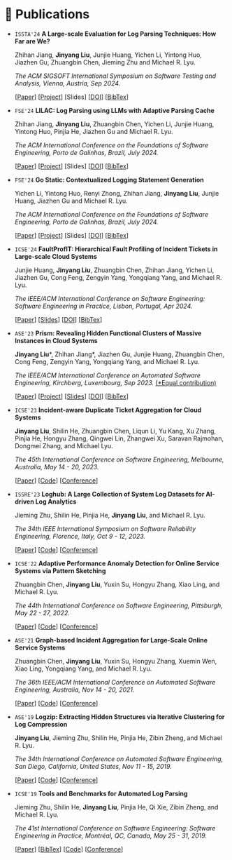 # 📝 Publications


* `ISSTA'24` **A Large-scale Evaluation for Log Parsing Techniques: How Far are We?**

  <span style="font-size:14px;"> Zhihan Jiang, **Jinyang Liu**, Junjie Huang, Yichen Li, Yintong Huo, Jiazhen Gu, Zhuangbin Chen, Jieming Zhu and Michael R. Lyu. </span>

  <span style="font-size:14px;"> *The ACM SIGSOFT International Symposium on Software Testing and Analysis, Vienna, Austria, Sep 2024.* </span>

  [[Paper](https://www.zhihan-jiang.com/files/ISSTA'24/Loghub-2.0.pdf)]
  [[Project](https://github.com/logpai/Loghub-2.0)]
  [Slides]
  [[DOI](https://doi.org/10.1145/3650212.3652123)]
  [[BibTex](https://www.zhihan-jiang.com/files/ISSTA'24/Loghub-2.0-bibtex.txt)]


* `FSE'24` **LILAC: Log Parsing using LLMs with Adaptive Parsing Cache**

  <span style="font-size:14px;"> Zhihan Jiang, **Jinyang Liu**, Zhuangbin Chen, Yichen Li, Junjie Huang, Yintong Huo, Pinjia He, Jiazhen Gu and Michael R. Lyu. </span>

  <span style="font-size:14px;"> *The ACM International Conference on the Foundations of Software Engineering, Porto de Galinhas, Brazil, July 2024.* </span>

  [[Paper](https://www.zhihan-jiang.com/files/FSE'24/LILAC.pdf)]
  [[Project](https://github.com/logpai/LILAC)]
  [Slides]
  [[DOI](https://doi.org/10.1145/3643733)]
  [[BibTex](https://www.zhihan-jiang.com/files/FSE'24/LILAC-bibtex.txt)]


* `FSE'24` **Go Static: Contextualized Logging Statement Generation**

  <span style="font-size:14px;"> Yichen Li, Yintong Huo, Renyi Zhong, Zhihan Jiang, **Jinyang Liu**, Junjie Huang, Jiazhen Gu and Michael R. Lyu. </span>

  <span style="font-size:14px;"> *The ACM International Conference on the Foundations of Software Engineering, Porto de Galinhas, Brazil, July 2024.* </span>

  [[Paper](https://www.zhihan-jiang.com/files/FSE'24/SCLogger.pdf)]
  [[Project](https://github.com/YichenLi00/SCLogger)]
  [Slides]
  [[DOI](https://doi.org/10.1145/3643754)]
  [[BibTex](https://www.zhihan-jiang.com/files/FSE'24/SCLogger-bibtex.txt)]


* `ICSE'24` **FaultProfIT: Hierarchical Fault Profiling of Incident Tickets in Large-scale Cloud Systems**

  <span style="font-size:14px;"> Junjie Huang, **Jinyang Liu**, Zhuangbin Chen, Zhihan Jiang, Yichen Li, Jiazhen Gu, Cong Feng, Zengyin Yang, Yongqiang Yang, and Michael R. Lyu. </span>

  <span style="font-size:14px;"> *The IEEE/ACM International Conference on Software Engineering: Software Engineering in Practice, Lisbon, Portugal, Apr 2024.* </span>

  [[Paper](https://www.zhihan-jiang.com/files/ICSE'24/FaultProfIT.pdf)]
  [[Slides](https://www.zhihan-jiang.com/files/ICSE'24/FaultProfIT-slides.pdf)]
  [[DOI](https://doi.org/10.1145/3639477.3639754)]
  [[BibTex](https://www.zhihan-jiang.com/files/ICSE'24/FaultProfIT-bibtex.txt)]


* `ASE'23` **Prism: Revealing Hidden Functional Clusters of Massive Instances in Cloud Systems**

  <span style="font-size:14px;"> **Jinyang Liu**\*, Zhihan Jiang\*, Jiazhen Gu, Junjie Huang, Zhuangbin Chen, Cong Feng, Zengyin Yang, Yongqiang Yang, and Michael R. Lyu.</span>

  <span style="font-size:14px;"> *The IEEE/ACM International Conference on Automated Software Engineering, Kirchberg, Luxembourg, Sep 2023.* <u>(*Equal contribution)</u></span>
  
  [[Paper](https://www.zhihan-jiang.com/files/ASE'23/Prism.pdf)]
  [[Project](https://github.com/OpsPAI/Prism)]
  [[Slides](https://www.zhihan-jiang.com/files/ASE'23/Prism-slides.pdf)]
  [[DOI](https://doi.org/10.1109/ASE56229.2023.00077)]
  [[BibTex](https://www.zhihan-jiang.com/files/ASE'23/Prism-bibtex.txt)]

* `ICSE'23` **Incident-aware Duplicate Ticket Aggregation for Cloud Systems**

  <span style="font-size:14px;"> **Jinyang Liu**, Shilin He, Zhuangbin Chen, Liqun Li, Yu Kang, Xu Zhang, Pinjia He, Hongyu Zhang, Qingwei Lin, Zhangwei Xu, Saravan Rajmohan, Dongmei Zhang, and Michael Lyu.</span>

  <span style="font-size:14px;"> *The 45th International Conference on Software Engineering, Melbourne, Australia, May 14 - 20, 2023.* </span>
  
  [[Paper](https://arxiv.org/pdf/2302.09520.pdf)]
  [[Code](https://github.com/OpsPAI/iPACK)]
  [[Conference](https://conf.researchr.org/home/icse-2023/)]

* `ISSRE'23` **Loghub: A Large Collection of System Log Datasets for AI-driven Log Analytics**

  <span style="font-size:14px;"> Jieming Zhu, Shilin He, Pinjia He, **Jinyang Liu**, and Michael R. Lyu.</span>

  <span style="font-size:14px;"> *The 34th IEEE International Symposium on Software Reliability Engineering, Florence, Italy, Oct 9 - 12, 2023.*</span>
  
  [[Paper](https://arxiv.org/abs/2008.06448)]
  [[Code](https://github.com/logpai/loghub)]
  [[Conference](https://issre.github.io/2023/)]

* `ICSE'22` **Adaptive Performance Anomaly Detection for Online Service Systems via Pattern Sketching**

  <span style="font-size:14px;"> Zhuangbin Chen, **Jinyang Liu**, Yuxin Su, Hongyu Zhang, Xiao Ling, and Michael R. Lyu.</span>

  <span style="font-size:14px;"> *The 44th International Conference on Software Engineering, Pittsburgh, May 22 - 27, 2022.* </span>
  
  [[Paper](https://arxiv.org/abs/2201.02944.pdf)]
  [[Code](https://github.com/OpsPAI/ADSketch)]
  [[Conference](https://conf.researchr.org/home/icse-2022/)]

* `ASE'21` **Graph-based Incident Aggregation for Large-Scale Online Service Systems**

  <span style="font-size:14px;"> Zhuangbin Chen, **Jinyang Liu**, Yuxin Su, Hongyu Zhang, Xuemin Wen, Xiao Ling, Yongqiang Yang, and Michael R. Lyu.</span>

  <span style="font-size:14px;"> *The 36th IEEE/ACM International Conference on Automated Software Engineering, Australia, Nov 14 - 20, 2021.* </span>
  
  [[Paper](https://arxiv.org/abs/2108.12179)]
  [[Code](https://github.com/OpsPAI/grlia)]
  [[Conference](https://conf.researchr.org/home/ase-2021)]

* `ASE'19` **Logzip: Extracting Hidden Structures via Iterative Clustering for Log Compression**

  <span style="font-size:14px;"> **Jinyang Liu**, Jieming Zhu, Shilin He, Pinjia He, Zibin Zheng, and Michael R. Lyu.</span>

  <span style="font-size:14px;"> *The 34th International Conference on Automated Software Engineering, San Diego, California, United States, Nov 11 - 15, 2019.* </span>
  
  [[Paper](https://arxiv.org/abs/1910.00409)]
  [[Code](https://github.com/logpai/logzip)]
  [[Conference](https://2019.ase-conferences.org/)]

* `ICSE'19` **Tools and Benchmarks for Automated Log Parsing**

  <span style="font-size:14px;"> Jieming Zhu, Shilin He, **Jinyang Liu**, Pinjia He, Qi Xie, Zibin Zheng, and Michael R. Lyu.</span>

  <span style="font-size:14px;"> *The 41st International Conference on Software Engineering: Software Engineering in Practice, Montréal, QC, Canada, May 25 - 31, 2019.* </span>
  
  [[Paper](https://arxiv.org/abs/1811.03509)]
  [[BibTex](https://dblp.uni-trier.de/rec/conf/icse/ZhuHLHXZL19.html?view=bibtex)]
  [[Code](https://github.com/logpai/logparser)]
  [[Conference](https://2019.icse-conferences.org)]